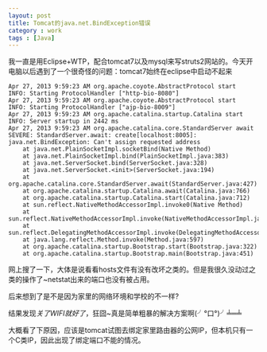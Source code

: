 ```yaml
---
layout: post
title: Tomcat的java.net.BindException错误
category : work
tags : [Java]
---
```


我一直是用Eclipse+WTP，配合tomcat7以及mysql来写struts2网站的。今天开电脑以后遇到了一个很奇怪的问题：tomcat7始终在eclipse中启动不起来

	
	Apr 27, 2013 9:59:23 AM org.apache.coyote.AbstractProtocol start
	INFO: Starting ProtocolHandler ["http-bio-8080"]
	Apr 27, 2013 9:59:23 AM org.apache.coyote.AbstractProtocol start
	INFO: Starting ProtocolHandler ["ajp-bio-8009"]
	Apr 27, 2013 9:59:23 AM org.apache.catalina.startup.Catalina start
	INFO: Server startup in 2442 ms
	Apr 27, 2013 9:59:23 AM org.apache.catalina.core.StandardServer await
	SEVERE: StandardServer.await: create[localhost:8005]: 
	java.net.BindException: Can't assign requested address
		at java.net.PlainSocketImpl.socketBind(Native Method)
		at java.net.PlainSocketImpl.bind(PlainSocketImpl.java:383)
		at java.net.ServerSocket.bind(ServerSocket.java:328)
		at java.net.ServerSocket.<init>(ServerSocket.java:194)
		at org.apache.catalina.core.StandardServer.await(StandardServer.java:427)
		at org.apache.catalina.startup.Catalina.await(Catalina.java:766)
		at org.apache.catalina.startup.Catalina.start(Catalina.java:712)
		at sun.reflect.NativeMethodAccessorImpl.invoke0(Native Method)
		at sun.reflect.NativeMethodAccessorImpl.invoke(NativeMethodAccessorImpl.java:39)
		at sun.reflect.DelegatingMethodAccessorImpl.invoke(DelegatingMethodAccessorImpl.java:25)
		at java.lang.reflect.Method.invoke(Method.java:597)
		at org.apache.catalina.startup.Bootstrap.start(Bootstrap.java:322)
		at org.apache.catalina.startup.Bootstrap.main(Bootstrap.java:451)
		
网上搜了一下，大体是说看看hosts文件有没有改坏之类的。但是我很久没动过之类的操作了~netstat出来的端口也没有被占用。

后来想到了是不是因为家里的网络环境和学校的不一样?

结果发现*关了WIFI就好了*，狂囧~真是简单粗暴的解决方案啊(╯°口°)╯╧═╧

大概看了下原因，应该是tomcat试图去绑定家里路由器的公网IP，但本机只有一个C类IP，因此出现了绑定端口不能的情况。